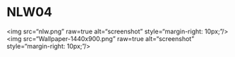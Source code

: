 # NLW04

<img src=“nlw.png” raw=true alt=“screenshot” style=“margin-right: 10px;”/>
<img src=“Wallpaper-1440x900.png” raw=true alt=“screenshot” style=“margin-right: 10px;”/>

